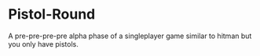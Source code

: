 # Pistol-Round

A pre-pre-pre-pre alpha phase of a singleplayer game similar to hitman but you only have pistols.
